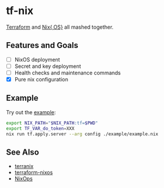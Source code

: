 # tf-nix

[Terraform](https://www.terraform.io) and [Nix{,OS}](https://nixos.org/) all mashed together.

## Features and Goals

- [ ] NixOS deployment
- [ ] Secret and key deployment
- [ ] Health checks and maintenance commands
- [x] Pure nix configuration

## Example

Try out the [example](./example/example.nix):

```bash
export NIX_PATH="$NIX_PATH:tf=$PWD"
export TF_VAR_do_token=XXX
nix run tf.apply.server --arg config ./example/example.nix
```

## See Also

- [terranix](https://github.com/mrVanDalo/terranix)
- [terraform-nixos](https://github.com/tweag/terraform-nixos)
- [NixOps](https://nixos.org/nixops/)
